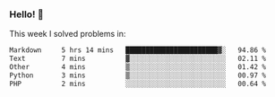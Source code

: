 ### Hello! 👋

This week I solved problems in:

<!--START_SECTION:waka-->

```txt
Markdown     5 hrs 14 mins   ███████████████████████▓░   94.86 %
Text         7 mins          ▓░░░░░░░░░░░░░░░░░░░░░░░░   02.11 %
Other        4 mins          ▒░░░░░░░░░░░░░░░░░░░░░░░░   01.42 %
Python       3 mins          ▒░░░░░░░░░░░░░░░░░░░░░░░░   00.97 %
PHP          2 mins          ░░░░░░░░░░░░░░░░░░░░░░░░░   00.64 %
```

<!--END_SECTION:waka-->
